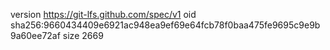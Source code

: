 version https://git-lfs.github.com/spec/v1
oid sha256:9660434409e6921ac948ea9ef69e64fcb78f0baa475fe9695c9e9b9a60ee72af
size 2669
